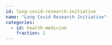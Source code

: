```yaml
---
id: long-covid-research-initiative
name: "Long Covid Research Initiative"
categories:
  - id: health-medicine
    fraction: 1
--- 
```

